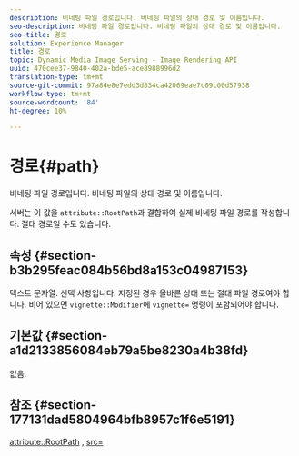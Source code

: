 ```yaml
---
description: 비네팅 파일 경로입니다. 비네팅 파일의 상대 경로 및 이름입니다.
seo-description: 비네팅 파일 경로입니다. 비네팅 파일의 상대 경로 및 이름입니다.
seo-title: 경로
solution: Experience Manager
title: 경로
topic: Dynamic Media Image Serving - Image Rendering API
uuid: 470cee37-9840-402a-bde5-ace8988996d2
translation-type: tm+mt
source-git-commit: 97a84e8e7edd3d834ca42069eae7c09c00d57938
workflow-type: tm+mt
source-wordcount: '84'
ht-degree: 10%

---
```



# 경로{#path}

비네팅 파일 경로입니다. 비네팅 파일의 상대 경로 및 이름입니다.

서버는 이 값을 `attribute::RootPath`과 결합하여 실제 비네팅 파일 경로를 작성합니다. 절대 경로일 수도 있습니다.

## 속성 {#section-b3b295feac084b56bd8a153c04987153}

텍스트 문자열. 선택 사항입니다. 지정된 경우 올바른 상대 또는 절대 파일 경로여야 합니다. 비어 있으면 `vignette::Modifier`에 `vignette=` 명령이 포함되어야 합니다.

## 기본값 {#section-a1d2133856084eb79a5be8230a4b38fd}

없음.

## 참조 {#section-177131dad5804964bfb8957c1f6e5191}

[attribute::RootPath](../../../../../ir-api/material-cat/image-rendering-api-ref/c-ir-material-catalog/c-ir-attributes-reference/r-ir-rootpath.md#reference-a4d7c96b62e14fcbad1740c702f160f3) ,  [src=](../../../../../ir-api/http-protocol/image-rendering-api-ref/c-ir-http-protocol-ref/c-ir-http-protocol-command-reference/r-ir-src.md#reference-62c98abad22149d68d405ed6aaff8272)
